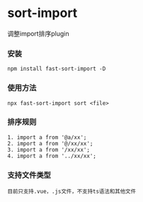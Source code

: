# sort-import
调整import排序plugin
### 安装
```
npm install fast-sort-import -D
```
### 使用方法
```
npx fast-sort-import sort <file>
```
### 排序规则
```
1. import a from '@a/xx';
2. import a from '@/xx/xx';
3. import a from '/xx/xx';
4. import a from '../xx/xx';
```
### 支持文件类型
```
目前只支持.vue，.js文件，不支持ts语法和其他文件
```

